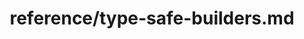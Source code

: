 ---
title: reference/type-safe-builders.md
showAuthorInfo: false
redirect_path: /docs/type-safe-builders
---